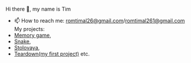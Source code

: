 Hi there 👋, my name is Tim
- 📫 How to reach me: romtimal26@gmail.com/romtimal261@gmail.com
  My projects:
- [Memory game](https://tim0n26.github.io/Memory-game/),
- [Snake](https://tim0n26.github.io/Snake/),
- [Stolovaya](https://tim0n26.github.io/Stolovaya/),
- [Teardown(my first project)](https://tim0n26.github.io/Teardown/)
 etc.

<!--
**Tim0n26/Tim0n26** is a ✨ _special_ ✨ repository because its `README.md` (this file) appears on your GitHub profile.

Here are some ideas to get you started:

- 🔭 I’m currently working on ...
- 🌱 I’m currently learning ...
- 👯 I’m looking to collaborate on ...
- 🤔 I’m looking for help with ...
- 💬 Ask me about ...
- 📫 How to reach me: ...
- 😄 Pronouns: ...
- ⚡ Fun fact: ...
-->
